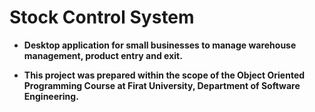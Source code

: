 # Stock Control System

* **Desktop application for small businesses to manage warehouse management, product entry and exit.**

* **This project was prepared within the scope of the Object Oriented Programming Course at Firat University, Department of Software Engineering.**

